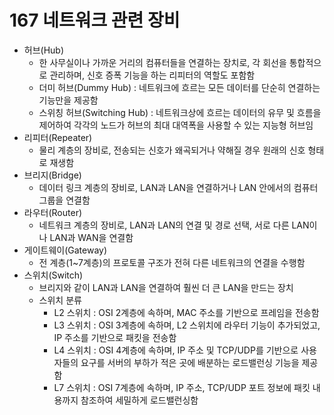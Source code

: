 # 167 네트워크 관련 장비

- 허브(Hub)
  - 한 사무실이나 가까운 거리의 컴퓨터들을 연결하는 장치로, 각 회선을 통합적으로 관리하며, 신호 증폭 기능을 하는 리피터의 역할도 포함함
  - 더미 허브(Dummy Hub) : 네트워크에 흐르는 모든 데이터를 단순히 연결하는 기능만을 제공함
  - 스위칭 허브(Switching Hub) : 네트워크상에 흐르는 데이터의 유무 및 흐름을 제어하여 각각의 노드가 허브의 최대 대역폭을 사용할 수 있는 지능형 허브임
- 리피터(Repeater)
  - 물리 계층의 장비로, 전송되는 신호가 왜곡되거나 약해질 경우 원래의 신호 형태로 재생함
- 브리지(Bridge)
  - 데이터 링크 계층의 장비로, LAN과 LAN을 연결하거나 LAN 안에서의 컴퓨터 그룹을 연결함
- 라우터(Router)
  - 네트워크 계층의 장비로, LAN과 LAN의 연결 및 경로 선택, 서로 다른 LAN이나 LAN과 WAN을 연결함
- 게이트웨이(Gateway)
  - 전 계층(1~7계층)의 프로토콜 구조가 전혀 다른 네트워크의 연결을 수행함
- 스위치(Switch)
  - 브리지와 같이 LAN과 LAN을 연결하여 훨씬 더 큰 LAN을 만드는 장치
  - 스위치 분류
    - L2 스위치 : OSI 2계층에 속하며, MAC 주소를 기반으로 프레임을 전송함
    - L3 스위치 : OSI 3계층에 속하며, L2 스위치에 라우터 기능이 추가되었고, IP 주소를 기반으로 패킷을 전송함
    - L4 스위치 : OSI 4계층에 속하며, IP 주소 및 TCP/UDP를 기반으로 사용자들의 요구를 서버의 부하가 적은 곳에 배분하는 로드밸런싱 기능을 제공함
    - L7 스위치 : OSI 7계층에 속하며, IP 주소, TCP/UDP 포트 정보에 패킷 내용까지 참조하여 세밀하게 로드밸런싱함